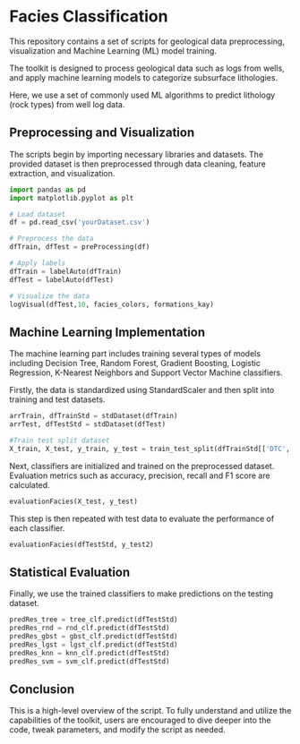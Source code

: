 <!-- #region -->
# Facies Classification

This repository contains a set of scripts for geological data preprocessing, visualization and Machine Learning (ML) model training.

The toolkit is designed to process geological data such as logs from wells, and apply machine learning models to categorize subsurface lithologies. 

Here, we use a set of commonly used ML algorithms to predict lithology (rock types) from well log data. 

## Preprocessing and Visualization

The scripts begin by importing necessary libraries and datasets. The provided dataset is then preprocessed through data cleaning, feature extraction, and visualization.

```python
import pandas as pd
import matplotlib.pyplot as plt

# Load dataset
df = pd.read_csv('yourDataset.csv')

# Preprocess the data
dfTrain, dfTest = preProcessing(df)

# Apply labels
dfTrain = labelAuto(dfTrain)
dfTest = labelAuto(dfTest)

# Visualize the data
logVisual(dfTest,10, facies_colors, formations_kay)
```

## Machine Learning Implementation

The machine learning part includes training several types of models including Decision Tree, Random Forest, Gradient Boosting, Logistic Regression, K-Nearest Neighbors and Support Vector Machine classifiers.

Firstly, the data is standardized using StandardScaler and then split into training and test datasets.

```python
arrTrain, dfTrainStd = stdDataset(dfTrain)
arrTest, dfTestStd = stdDataset(dfTest)

#Train test split dataset
X_train, X_test, y_train, y_test = train_test_split(dfTrainStd[['DTC', 'GR', 'MSFL', 'ILD', 'NPHI', 'RHOB']], dfTrain['FACIES'].astype(float), test_size=0.2, random_state=10, stratify=dfTrain['FACIES'])
```

Next, classifiers are initialized and trained on the preprocessed dataset. Evaluation metrics such as accuracy, precision, recall and F1 score are calculated.

```python
evaluationFacies(X_test, y_test)
```

This step is then repeated with test data to evaluate the performance of each classifier.

```python
evaluationFacies(dfTestStd, y_test2)
```

## Statistical Evaluation

Finally, we use the trained classifiers to make predictions on the testing dataset. 

```python
predRes_tree = tree_clf.predict(dfTestStd)
predRes_rnd = rnd_clf.predict(dfTestStd)
predRes_gbst = gbst_clf.predict(dfTestStd)
predRes_lgst = lgst_clf.predict(dfTestStd)
predRes_knn = knn_clf.predict(dfTestStd)
predRes_svm = svm_clf.predict(dfTestStd)
```

## Conclusion

This is a high-level overview of the script. To fully understand and utilize the capabilities of the toolkit, users are encouraged to dive deeper into the code, tweak parameters, and modify the script as needed.
<!-- #endregion -->

```python

```

